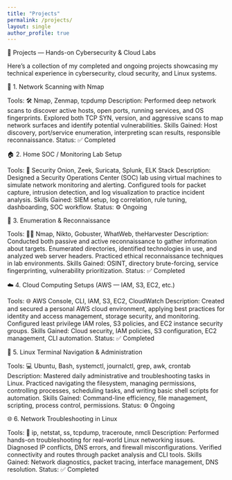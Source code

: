 ```yaml
---
title: "Projects"
permalink: /projects/
layout: single
author_profile: true
---
```


🧰 Projects — Hands-on Cybersecurity & Cloud Labs

Here’s a collection of my completed and ongoing projects showcasing my technical experience in cybersecurity, cloud security, and Linux systems.

🔎 1. Network Scanning with Nmap

Tools: 🛠️ Nmap, Zenmap, tcpdump
Description:
Performed deep network scans to discover active hosts, open ports, running services, and OS fingerprints. Explored both TCP SYN, version, and aggressive scans to map network surfaces and identify potential vulnerabilities.
Skills Gained: Host discovery, port/service enumeration, interpreting scan results, responsible reconnaissance.
Status: ✅ Completed

🏠 2. Home SOC / Monitoring Lab Setup

Tools: 🧩 Security Onion, Zeek, Suricata, Splunk, ELK Stack
Description:
Designed a Security Operations Center (SOC) lab using virtual machines to simulate network monitoring and alerting. Configured tools for packet capture, intrusion detection, and log visualization to practice incident analysis.
Skills Gained: SIEM setup, log correlation, rule tuning, dashboarding, SOC workflow.
Status: ⚙️ Ongoing

🧭 3. Enumeration & Reconnaissance

Tools: 🕵️‍♀️ Nmap, Nikto, Gobuster, WhatWeb, theHarvester
Description:
Conducted both passive and active reconnaissance to gather information about targets. Enumerated directories, identified technologies in use, and analyzed web server headers. Practiced ethical reconnaissance techniques in lab environments.
Skills Gained: OSINT, directory brute-forcing, service fingerprinting, vulnerability prioritization.
Status: ✅ Completed

☁️ 4. Cloud Computing Setups (AWS — IAM, S3, EC2, etc.)

Tools: 🌐 AWS Console, CLI, IAM, S3, EC2, CloudWatch
Description:
Created and secured a personal AWS cloud environment, applying best practices for identity and access management, storage security, and monitoring. Configured least privilege IAM roles, S3 policies, and EC2 instance security groups.
Skills Gained: Cloud security, IAM policies, S3 configuration, EC2 management, CLI automation.
Status: ✅ Completed

🐧 5. Linux Terminal Navigation & Administration

Tools: 💻 Ubuntu, Bash, systemctl, journalctl, grep, awk, crontab
Description:
Mastered daily administrative and troubleshooting tasks in Linux. Practiced navigating the filesystem, managing permissions, controlling processes, scheduling tasks, and writing basic shell scripts for automation.
Skills Gained: Command-line efficiency, file management, scripting, process control, permissions.
Status: ⚙️ Ongoing

🌐 6. Network Troubleshooting in Linux

Tools: 🧰 ip, netstat, ss, tcpdump, traceroute, nmcli
Description:
Performed hands-on troubleshooting for real-world Linux networking issues. Diagnosed IP conflicts, DNS errors, and firewall misconfigurations. Verified connectivity and routes through packet analysis and CLI tools.
Skills Gained: Network diagnostics, packet tracing, interface management, DNS resolution.
Status: ✅ Completed
